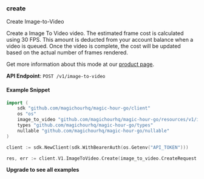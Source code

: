 
### create <a name="create"></a>
Create Image-to-Video

Create a Image To Video video. The estimated frame cost is calculated using 30 FPS. This amount is deducted from your account balance when a video is queued. Once the video is complete, the cost will be updated based on the actual number of frames rendered.
  
Get more information about this mode at our [product page](/products/image-to-video).
  

**API Endpoint**: `POST /v1/image-to-video`

#### Example Snippet

```go
import (
	sdk "github.com/magichourhq/magic-hour-go/client"
	os "os"
	image_to_video "github.com/magichourhq/magic-hour-go/resources/v1/image_to_video"
	types "github.com/magichourhq/magic-hour-go/types"
	nullable "github.com/magichourhq/magic-hour-go/nullable"
)

client := sdk.NewClient(sdk.WithBearerAuth(os.Getenv("API_TOKEN")))

res, err := client.V1.ImageToVideo.Create(image_to_video.CreateRequest { Data: types.PostV1ImageToVideoBody { Assets: types.PostV1ImageToVideoBodyAssets { ImageFilePath: "image/id/1234.png" }, EndSeconds: 5, Height: 960, Name: nullable.NewValue("Image To Video video"), Style: types.PostV1ImageToVideoBodyStyle { Prompt: nullable.NewValue("string") }, Width: 512 } })
```

**Upgrade to see all examples**
